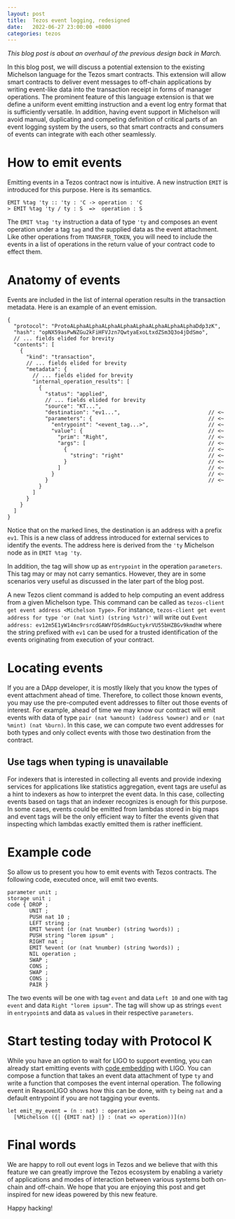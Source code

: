 ```yaml
---
layout: post
title:  Tezos event logging, redesigned
date:   2022-06-27 23:00:00 +0800
categories: tezos
---
```


*This blog post is about an overhaul of the previous design back in March.*

In this blog post, we will discuss a potential extension to the existing Michelson language for the Tezos smart contracts.
This extension will allow smart contracts to deliver event messages to off-chain applications by writing event-like data into the transaction receipt in forms of manager operations.
The prominent feature of this language extension is that we define a uniform event emitting instruction and a event log entry format that is
sufficiently versatile.
In addition, having event support in Michelson will avoid manual, duplicating and competing definition of critical parts of an event logging system by the users,
so that smart contracts and consumers of events can integrate with each other seamlessly.

# How to emit events

Emitting events in a Tezos contract now is intuitive.
A new instruction `EMIT` is introduced for this purpose.
Here is its semantics.

    EMIT %tag 'ty :: 'ty : 'C -> operation : 'C
    > EMIT %tag 'ty / ty : S  =>  operation : S

The `EMIT %tag 'ty` instruction a data of type `'ty` and composes an event operation under a tag `tag` and the supplied data as the event attachment.
Like other operations from `TRANSFER_TOKEN`,
you will need to include the events in a list of operations in the return value of your contract code to effect them.

# Anatomy of events

Events are included in the list of internal operation results in the transaction metadata.
Here is an example of an event emission.

    {
      "protocol": "ProtoALphaALphaALphaALphaALphaALphaALphaALphaDdp3zK",
      "hash": "opNX59asPwNZGu2kFiHFVJzn7QwtyaExoLtxdZSm3Q3o4jDdSmo",
      // ... fields elided for brevity
      "contents": [
        {
          "kind": "transaction",
          // ... fields elided for brevity
          "metadata": {
            // ... fields elided for brevity
            "internal_operation_results": [
              {
                "status": "applied",
                // ... fields elided for brevity
                "source": "KT...",
                "destination": "ev1...",                            // <~
                "parameters": {                                     // <~
                  "entrypoint": "<event_tag...>",                   // <~
                  "value": {                                        // <~
                    "prim": "Right",                                // <~
                    "args": [                                       // <~
                      {                                             // <~
                        "string": "right"                           // <~
                      }                                             // <~
                    ]                                               // <~
                  }                                                 // <~
                }                                                   // <~
              }
            ]
          }
        }
      ]
    }

Notice that on the marked lines, the destination is an address with a prefix `ev1`.
This is a new class of address introduced for external services to identify the events.
The address here is derived from the `'ty` Michelson node as in `EMIT %tag 'ty`.

In addition, the tag will show up as `entrypoint` in the operation `parameters`.
This tag may or may not carry semantics.
However, they are in some scenarios very useful as discussed in the later part of the blog post.

A new Tezos client command is added to help computing an event address from a given Michelson type.
This command can be called as `tezos-client get event address <Michelson Type>`.
For instance, `tezos-client get event address for type 'or (nat %int) (string %str)'` will write out
`Event address: ev12m5E1yW14mc9rsrcdGAWVfDSdmRGuctykrVU55bHZBGv9kmdhW` where the string prefixed with `ev1`
can be used for a trusted identification of the events originating from execution of your contract.

# Locating events

If you are a DApp developer, it is mostly likely that you know the types of event attachment ahead of time.
Therefore, to collect those known events, you may use the pre-computed event addresses to filter out those
events of interest.
For example, ahead of time we may know our contract will emit events with data of type
`pair (nat %amount) (address %owner)` and `or (nat %mint) (nat %burn)`.
In this case, we can compute two event addresses for both types and only collect events with those two destination
from the contract.

## Use tags when typing is unavailable
For indexers that is interested in collecting all events and provide indexing services for applications like
statistics aggregation,
event tags are useful as a hint to indexers as how to interpret the event data.
In this case, collecting events based on tags that an indexer recognizes is enough for this purpose.
In some cases, events could be emitted from lambdas stored in big maps and event tags will be the only efficient way
to filter the events given that inspecting which lambdas exactly emitted them is rather inefficient.

# Example code

So allow us to present you how to emit events with Tezos contracts.
The following code, executed once, will emit two events.

    parameter unit ;
    storage unit ;
    code { DROP ;
           UNIT ;
           PUSH nat 10 ;
           LEFT string ;
           EMIT %event (or (nat %number) (string %words)) ;
           PUSH string "lorem ipsum" ;
           RIGHT nat ;
           EMIT %event (or (nat %number) (string %words)) ;
           NIL operation ;
           SWAP ;
           CONS ;
           SWAP ;
           CONS ;
           PAIR }

The two events will be one with tag `event` and data `Left 10` and one with tag `event` and data `Right "lorem ipsum"`.
The tag will show up as strings `event` in `entrypoint`s and data as `value`s in their respective `parameters`.

# Start testing today with Protocol K

While you have an option to wait for LIGO to support eventing,
you can already start emitting events with
[code embedding](https://ligolang.org/docs/advanced/embedded-michelson) with LIGO.
You can compose a function that takes an event data attachment of type `ty` and write a function
that composes the event internal operation.
The following event in ReasonLIGO shows how this can be done, with `ty` being `nat` and a default entrypoint
if you are not tagging your events.

    let emit_my_event = (n : nat) : operation =>
      [%Michelson ({| {EMIT nat} |} : (nat => operation))](n)

# Final words
We are happy to roll out event logs in Tezos and we believe that with this feature we can greatly improve
the Tezos ecosystem by enabling a variety of applications and modes of interaction between various systems both
on-chain and off-chain.
We hope that you are enjoying this post and get inspired for new ideas powered by this new feature.

Happy hacking!

